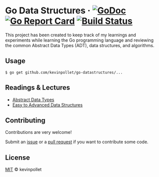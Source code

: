# Go Data Structures &middot; [![GoDoc](https://godoc.org/github.com/kevinpollet/go-datastructures?status.svg)](https://godoc.org/github.com/kevinpollet/go-datastructures) [![Go Report Card](https://goreportcard.com/badge/github.com/kevinpollet/go-datastructures)](https://goreportcard.com/report/github.com/kevinpollet/go-datastructures) [![Build Status](https://dev.azure.com/kevinpollet/go-datastructures/_apis/build/status/kevinpollet.go-datastructures?branchName=master)](https://dev.azure.com/kevinpollet/go-datastructures/_build/latest?definitionId=7&branchName=master)

This project has been created to keep track of my learnings and experiments while learning the Go programming language and reviewing the common Abstract Data Types (ADT), data structures, and algorithms.

## Usage

```shell
$ go get github.com/kevinpollet/go-datastructures/...
```

## Readings & Lectures

- [Abstract Data Types](https://brilliant.org/wiki/abstract-data-types/)
- [Easy to Advanced Data Structures](https://www.udemy.com/introduction-to-data-structures/)

## Contributing

Contributions are very welcome!

Submit an [issue](https://github.com/kevinpollet/go-datastructures/issues/new) or a [pull request](https://github.com/kevinpollet/go-datastructures/pulls) if you want to contribute some code.

## License

[MIT](./LICENSE.md) © kevinpollet
